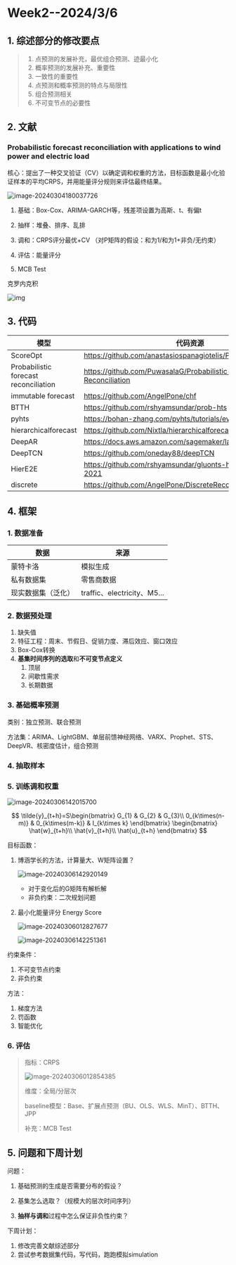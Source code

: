 # Week2--2024/3/6

## 1. 综述部分的修改要点

> 1. 点预测的发展补充，最优组合预测、迹最小化
> 2. 概率预测的发展补充、重要性
> 3. 一致性的重要性
> 4. 点预测和概率预测的特点与局限性
> 5. 组合预测相关
> 6. 不可变节点的必要性



## 2. 文献

### Probabilistic forecast reconciliation with applications to wind power and  electric load

核心：提出了一种交叉验证（CV）以确定调和权重的方法，目标函数是最小化验证样本的平均CRPS，并用能量评分规则来评估最终结果。

![image-20240304180037726](D:\HierarchicalCode\log_files\Typora_images\image-20240304180037726.png)

1. 基础：Box-Cox、ARIMA-GARCH等，残差项设置为高斯、t、有偏t

2. 抽样：堆叠、排序、乱排

3. 调和：CRPS评分最优+CV   （对P矩阵的假设：和为1/和为1+非负/无约束）

4. 评估：能量评分

5. MCB Test

   

克罗内克积

![img](D:\HierarchicalCode\log_files\Typora_images\https://img1.baidu.com/it/u=2954430142,3203939921&fm=253&fmt=auto&app=138&f=PNG?w=647&h=145)



## 3. 代码

| 模型                                  | 代码资源                                                     |
| ------------------------------------- | ------------------------------------------------------------ |
| ScoreOpt                              | https://github.com/anastasiospanagiotelis/ProbReco           |
| Probabilistic forecast reconciliation | https://github.com/PuwasalaG/Probabilistic-Forecast-Reconciliation |
| immutable forecast                    | https://github.com/AngelPone/chf                             |
| BTTH                                  | https://github.com/rshyamsundar/prob-hts                     |
| pyhts                                 | https://bohan-zhang.com/pyhts/tutorials/evaluation.html      |
| hierarchicalforecast                  | https://github.com/Nixtla/hierarchicalforecast               |
| DeepAR                                | https://docs.aws.amazon.com/sagemaker/latest/dg/deepar.html  |
| DeepTCN                               | https://github.com/oneday88/deepTCN                          |
| HierE2E                               | https://github.com/rshyamsundar/gluonts-hierarchical-ICML-2021 |
| discrete                              | https://github.com/AngelPone/DiscreteRecon                   |



## 4. 框架

### 1. 数据准备

| 数据               | 来源                        |
| ------------------ | --------------------------- |
| 蒙特卡洛           | 模拟生成                    |
| 私有数据集         | 零售商数据                  |
| 现实数据集（泛化） | traffic、electricity、M5... |

### 2. 数据预处理

1. 缺失值
2. 特征工程：周末、节假日、促销力度、滞后效应、窗口效应
3. Box-Cox转换
4. **基集时间序列的选取**和**不可变节点定义**
   1. 顶层
   2. 间歇性需求
   3. 长期数据

### 3. 基础概率预测

类别：独立预测、联合预测

方法集：ARIMA、LightGBM、单层前馈神经网络、VARX、Prophet、STS、DeepVR、核密度估计，组合预测

### 4. 抽取样本

### 5. 训练调和权重

![image-20240306142015700](D:\HierarchicalCode\log_files\Typora_images\image-20240306142015700.png)

$$
\tilde{y}_{t+h}=S\begin{bmatrix}
G_{1} & G_{2} & G_{3}\\
0_{k\times(n-m)} & 0_{k\times(m-k)} & I_{k\times k}
\end{bmatrix}
\begin{bmatrix}
\hat{w}_{t+h}\\
\hat{v}_{t+h}\\
\hat{u}_{t+h}
\end{bmatrix}
$$


目标函数：

1. 博涵学长的方法，计算量大、W矩阵设置？

   ![image-20240306142920149](D:\HierarchicalCode\log_files\Typora_images\image-20240306142920149.png)

   * 对于变化后的G矩阵有解析解
   * 非负约束：二次规划问题

   

2. 最小化能量评分 Energy Score

   ![image-20240306012827677](D:\HierarchicalCode\log_files\Typora_images\image-20240306012827677.png)

   

   ![image-20240306142251361](D:\HierarchicalCode\log_files\Typora_images\image-20240306142251361.png)

约束条件：

1. 不可变节点约束
2. 非负约束

方法：

1. 梯度方法
2. 罚函数
3. 智能优化

### 6. 评估

> 指标：CRPS
>
> ![image-20240306012854385](D:\HierarchicalCode\log_files\Typora_images\image-20240306012854385.png)
>
> 维度：全局/分层次
>
> baseline模型：Base、扩展点预测（BU、OLS、WLS、MinT）、BTTH、JPP
>
> 补充：MCB Test



## 5. 问题和下周计划

问题：

1. 基础预测的生成是否需要分布的假设？

2. 基集怎么选取？（规模大的层次时间序列）

3. **抽样与调和**过程中怎么保证非负性约束？

   

下周计划：

1. 修改完善文献综述部分
2. 尝试参考数据集代码，写代码，跑跑模拟simulation